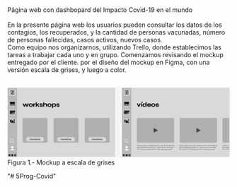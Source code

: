 <br>
<br>
Página web con dashbopard del  Impacto Covid-19 en el mundo
<br>
<br>
En la presente página web los usuarios pueden consultar los datos de los contagios, los recuperados, y la cantidad de personas vacunadas, número de personas fallecidas, casos activos, nuevos casos.
<br>
Como equipo nos organizarnos, utilizando Trello, donde establecimos las tareas a trabajar cada uno y en grupo. Comenzamos revisando el mockup entregado por el cliente.  por el diseño del mockup en Figma, 
con una versión escala de grises, y luego a color. 
<br>
<br>

![alt text](https://github.com/adriansunye/tocarElDOM/blob/final/media/mockup/Mockup.png?raw=true)
<br>
Figura 1.- Mockup a escala de grises
<br>

"# 5Prog-Covid" 
